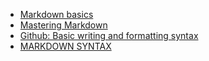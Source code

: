 
* [Markdown basics](https://help.github.com/articles/getting-started-with-writing-and-formatting-on-github/)
* [Mastering Markdown](https://guides.github.com/features/mastering-markdown/)
* [Github: Basic writing and formatting syntax](https://help.github.com/articles/basic-writing-and-formatting-syntax/)
* [MARKDOWN SYNTAX](https://learn.getgrav.org/content/markdown)

